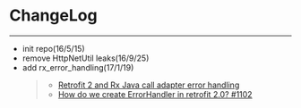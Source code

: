 # ChangeLog
---

- init repo(16/5/15)
- remove HttpNetUtil leaks(16/9/25)
- add rx_error_handling(17/1/19)
  > - [Retrofit 2 and Rx Java call adapter error handling](http://bytes.babbel.com/en/articles/2016-03-16-retrofit2-rxjava-error-handling.html)
  > - [How do we create ErrorHandler in retrofit 2.0? #1102](https://github.com/square/retrofit/issues/1102)